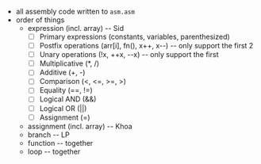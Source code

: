 - all assembly code written to `asm.asm`
- order of things
  - expression (incl. array) -- Sid
    - [ ] Primary expressions (constants, variables, parenthesized)
    - [ ] Postfix operations (arr[i], fn(), x++, x--) -- only support the first 2
    - [ ] Unary operations (!x, ++x, --x) -- only support the first
    - [ ] Multiplicative (\*, /)
    - [ ] Additive (+, -)
    - [ ] Comparison (<, <=, >=, >)
    - [ ] Equality (==, !=)
    - [ ] Logical AND (&&)
    - [ ] Logical OR (||)
    - [ ] Assignment (=)
  - assignment (incl. array) -- Khoa
  - branch -- LP
  - function -- together
  - loop -- together
